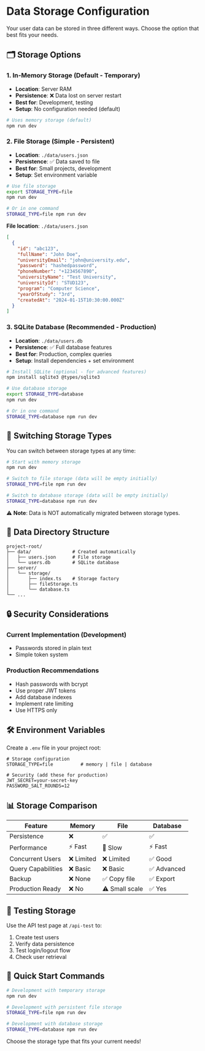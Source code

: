 # Data Storage Configuration

Your user data can be stored in three different ways. Choose the option that best fits your needs.

## 🗂️ **Storage Options**

### **1. In-Memory Storage (Default - Temporary)**
- **Location**: Server RAM
- **Persistence**: ❌ Data lost on server restart
- **Best for**: Development, testing
- **Setup**: No configuration needed (default)

```bash
# Uses memory storage (default)
npm run dev
```

### **2. File Storage (Simple - Persistent)**
- **Location**: `./data/users.json`
- **Persistence**: ✅ Data saved to file
- **Best for**: Small projects, development
- **Setup**: Set environment variable

```bash
# Use file storage
export STORAGE_TYPE=file
npm run dev

# Or in one command
STORAGE_TYPE=file npm run dev
```

**File location**: `./data/users.json`
```json
[
  {
    "id": "abc123",
    "fullName": "John Doe",
    "universityEmail": "john@university.edu",
    "password": "hashedpassword",
    "phoneNumber": "+1234567890",
    "universityName": "Test University",
    "universityId": "STUD123",
    "program": "Computer Science",
    "yearOfStudy": "3rd",
    "createdAt": "2024-01-15T10:30:00.000Z"
  }
]
```

### **3. SQLite Database (Recommended - Production)**
- **Location**: `./data/users.db`
- **Persistence**: ✅ Full database features
- **Best for**: Production, complex queries
- **Setup**: Install dependencies + set environment

```bash
# Install SQLite (optional - for advanced features)
npm install sqlite3 @types/sqlite3

# Use database storage
export STORAGE_TYPE=database
npm run dev

# Or in one command
STORAGE_TYPE=database npm run dev
```

## 🔄 **Switching Storage Types**

You can switch between storage types at any time:

```bash
# Start with memory storage
npm run dev

# Switch to file storage (data will be empty initially)
STORAGE_TYPE=file npm run dev

# Switch to database storage (data will be empty initially)
STORAGE_TYPE=database npm run dev
```

⚠️ **Note**: Data is NOT automatically migrated between storage types.

## 📁 **Data Directory Structure**

```
project-root/
├── data/               # Created automatically
│   ├── users.json      # File storage
│   └── users.db        # SQLite database
├── server/
│   └── storage/
│       ├── index.ts    # Storage factory
│       ├── fileStorage.ts
│       └── database.ts
└── ...
```

## 🔒 **Security Considerations**

### **Current Implementation (Development)**
- Passwords stored in plain text
- Simple token system

### **Production Recommendations**
- Hash passwords with bcrypt
- Use proper JWT tokens
- Add database indexes
- Implement rate limiting
- Use HTTPS only

## 🛠️ **Environment Variables**

Create a `.env` file in your project root:

```env
# Storage configuration
STORAGE_TYPE=file          # memory | file | database

# Security (add these for production)
JWT_SECRET=your-secret-key
PASSWORD_SALT_ROUNDS=12
```

## 📊 **Storage Comparison**

| Feature | Memory | File | Database |
|---------|--------|------|----------|
| Persistence | ❌ | ✅ | ✅ |
| Performance | ⚡ Fast | 🐌 Slow | ⚡ Fast |
| Concurrent Users | ❌ Limited | ❌ Limited | ✅ Good |
| Query Capabilities | ❌ Basic | ❌ Basic | ✅ Advanced |
| Backup | ❌ None | ✅ Copy file | ✅ Export |
| Production Ready | ❌ No | ⚠️ Small scale | ✅ Yes |

## 🧪 **Testing Storage**

Use the API test page at `/api-test` to:
1. Create test users
2. Verify data persistence
3. Test login/logout flow
4. Check user retrieval

## 🚀 **Quick Start Commands**

```bash
# Development with temporary storage
npm run dev

# Development with persistent file storage
STORAGE_TYPE=file npm run dev

# Development with database storage
STORAGE_TYPE=database npm run dev
```

Choose the storage type that fits your current needs!
